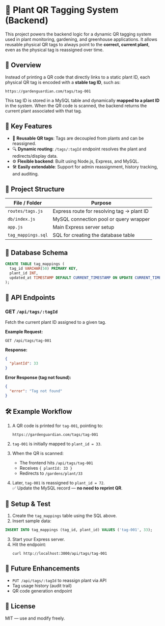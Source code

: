 
# 🌱 Plant QR Tagging System (Backend)

This project powers the backend logic for a dynamic QR tagging system used in plant monitoring, gardening, and greenhouse applications. It allows reusable physical QR tags to always point to the **correct, current plant**, even as the physical tag is reassigned over time.

## 🧭 Overview

Instead of printing a QR code that directly links to a static plant ID, each physical QR tag is encoded with a **stable tag ID**, such as:

```
https://gardenguardian.com/tags/tag-001
```

This tag ID is stored in a MySQL table and dynamically **mapped to a plant ID** in the system. When the QR code is scanned, the backend returns the current plant associated with that tag.

## 🔁 Key Features

- 🔗 **Reusable QR tags**: Tags are decoupled from plants and can be reassigned.
- 🔍 **Dynamic routing**: `/tags/:tagId` endpoint resolves the plant and redirects/display data.
- ⚙️ **Flexible backend**: Built using Node.js, Express, and MySQL.
- 🛠️ **Easily extendable**: Support for admin reassignment, history tracking, and auditing.

## 📂 Project Structure

| File / Folder     | Purpose                                     |
|-------------------|---------------------------------------------|
| `routes/tags.js`  | Express route for resolving tag → plant ID  |
| `db/index.js`     | MySQL connection pool or query wrapper      |
| `app.js`          | Main Express server setup                   |
| `tag_mappings.sql`| SQL for creating the database table         |

## 🧱 Database Schema

```sql
CREATE TABLE tag_mappings (
  tag_id VARCHAR(50) PRIMARY KEY,
  plant_id INT,
  updated_at TIMESTAMP DEFAULT CURRENT_TIMESTAMP ON UPDATE CURRENT_TIMESTAMP
);
```

## 📡 API Endpoints

### GET `/api/tags/:tagId`

Fetch the current plant ID assigned to a given tag.

**Example Request:**

```
GET /api/tags/tag-001
```

**Response:**

```json
{
  "plantId": 33
}
```

**Error Response (tag not found):**

```json
{
  "error": "Tag not found"
}
```

## 🛠️ Example Workflow

1. A QR code is printed for `tag-001`, pointing to:
   ```
   https://gardenguardian.com/tags/tag-001
   ```

2. `tag-001` is initially mapped to `plant_id = 33`.

3. When the QR is scanned:
   - The frontend hits `/api/tags/tag-001`
   - Receives `{ plantId: 33 }`
   - Redirects to `/gardens/plant/33`

4. Later, `tag-001` is reassigned to `plant_id = 72`.  
   ✅ Update the MySQL record — **no need to reprint QR**.

## 🧪 Setup & Test

1. Create the `tag_mappings` table using the SQL above.
2. Insert sample data:

```sql
INSERT INTO tag_mappings (tag_id, plant_id) VALUES ('tag-001', 33);
```

3. Start your Express server.
4. Hit the endpoint:
   ```
   curl http://localhost:3000/api/tags/tag-001
   ```

## 🔄 Future Enhancements

- `PUT /api/tags/:tagId` to reassign plant via API
- Tag usage history (audit trail)
- QR code generation endpoint

## 📘 License

MIT — use and modify freely.
